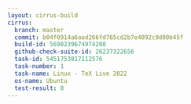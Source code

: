 ```yaml
---
layout: cirrus-build
cirrus:
  branch: master
  commit: b04f0914a6aad266fd765cd2b7e4092c9d90b45f
  build-id: 5698239674974208
  github-check-suite-id: 26237322656
  task-id: 5451753817112576
  task-number: 1
  task-name: Linux - TeX Live 2022
  os-name: Ubuntu
  test-result: 0
---
```

